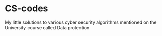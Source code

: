 # CS-codes
My little solutions to various cyber security algorithms mentioned on the University course called Data protection
